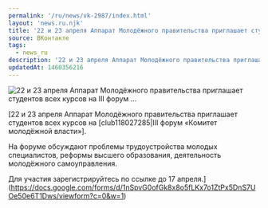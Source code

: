 ```yaml
---
permalink: '/ru/news/vk-2987/index.html'
layout: 'news.ru.njk'
title: '22 и 23 апреля Аппарат Молодёжного правительства приглашает студентов всех курсов на III форум …'
source: ВКонтакте
tags:
  - news_ru
description: '22 и 23 апреля Аппарат Молодёжного правительства приглашает студентов всех курсов на III форум …'
updatedAt: 1460356216
---
```

![22 и 23 апреля Аппарат Молодёжного правительства приглашает студентов всех курсов на III форум …](https://sun9-55.userapi.com/c633229/v633229484/22bd2/iorZ0r_bKek.jpg)

[22 и 23 апреля Аппарат Молодёжного правительства приглашает студентов всех курсов на [club118027285|III форум «Комитет молодёжной власти»].

На форуме обсуждают проблемы трудоустройства молодых специалистов, реформы высшего образования, деятельность молодёжного самоуправления.

Для участия зарегистрируйтесь по ссылке до 17 апреля.](https://docs.google.com/forms/d/1nSpvG0ofGk8x8o5fLKx7o1ZtPx5DnS7UOe50e6T1Dws/viewform?c=0&w=1)
